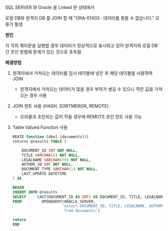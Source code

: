 SQL SERVER 와 Oracle 을 Linked 한 상태에서

로컬 DB와 원격지 DB 를 JOIN 할 때 "ORA-01403 : 데이터를 찾을 수 없습니다." 오류가 발생



**원인**



각 각의 쿼리문을 실행할 경우 데이터가 정상적으로 표시되고 있어 원격지와 로컬 DB 간 조인 방법에 문제가 있는 것으로 추측됨



**해결방법**

1. 원격지에서 가져오는 데이터를 임시 테이블에 넣은 후 해당 테이블을 사용하여 JOIN 

   - 원격지에서 가져오는 데이터가 많을 경우 부하가 생길 수 있으니 작은 값을 가져오는 경우 사용

2. JOIN 힌트 사용 (HASH, SORTMERGR, REMOTE)     

   - 오라클과 조인되는 값이  작을 경우에 REMOTE 조인 힌트 사용 가능

3. Table Valued Function 사용

   ```sql
   REATE function [dbo].[documents]()
   returns @results TABLE (
   
       DOCUMENT_ID INT NOT NULL,
       TITLE VARCHAR(6) NOT NULL,
       LEGALNAME VARCHAR(50) NOT NULL,
       AUTHOR_ID INT NOT NULL,
       DOCUMENT_TYPE VARCHAR(1) NOT NULL,
       LAST_UPDATE DATETIME
   ) AS 
   
   BEGIN
   INSERT INTO @results
   SELECT     CAST(DOCUMENT_ID AS INT) AS DOCUMENT_ID, TITLE, LEGALNAME, CAST(AUTHOR_ID AS INT) AS AUTHOR_ID, DOCUMENT_TYPE, LAST_UPDATE
   FROM         OPENQUERY(ORACLE_SERVER, 
                         'select DOCUMENT_ID, TITLE, LEGALNAME, AUTHOR_ID, DOCUMENT_TYPE, FUNDTYPE, LAST_UPDATE
                          from documents')
   
   return
   END
   ```

   


